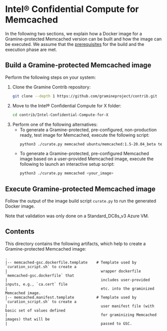 # Intel® Confidential Compute for Memcached

In the following two sections, we explain how a Docker image for a Gramine-protected Memcached
version can be built and how the image can be executed. We assume that the
[prerequisites](../../README.md) for the build and the execution phase are met.

## Build a Gramine-protected Memcached image

Perform the following steps on your system:

1. Clone the Gramine Contrib repository:
   ```sh
   git clone --depth 1 https://github.com/gramineproject/contrib.git
   ```
2. Move to the Intel® Confidential Compute for X folder:
   ```sh
   cd contrib/Intel-Confidential-Compute-for-X
   ```
3. Perform one of the following alternatives:
    - To generate a Gramine-protected, pre-configured, non-production ready, test image for
      Memcached, execute the following script:
      ```sh
      python3 ./curate.py memcached ubuntu/memcached:1.5-20.04_beta test
      ```
    - To generate a Gramine-protected, pre-configured Memcached image based on a user-provided
      Memcached image, execute the following to launch an interactive setup script:
      ```sh
      python3 ./curate.py memcached <your_image>
      ```

## Execute Gramine-protected Memcached image

Follow the output of the image build script `curate.py` to run the generated Docker image.

Note that validation was only done on a Standard_DC8s_v3 Azure VM.


## Contents

This directory contains the following artifacts, which help to create a Gramine-protected Memcached
image:

    .
    |-- memcached-gsc.dockerfile.template    # Template used by `curation_script.sh` to create a
    |                                          wrapper dockerfile `memcached-gsc.dockerfile` that
    |                                          includes user-provided inputs, e.g., `ca.cert` file
    |                                          etc. into the graminized Memcached image.
    |-- memcached.manifest.template          # Template used by `curation_script.sh` to create a
    |                                          user manifest file (with basic set of values defined
    |                                          for graminizing Memcached images) that will be
    |                                          passed to GSC.
